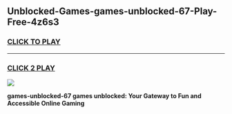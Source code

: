 
## Unblocked-Games-games-unblocked-67-Play-Free-4z6s3
<h3>
<a href="https://premium76.site?title=games-unblocked-67&ref=23A">CLICK TO PLAY</a></h3>
<hr>

<h3>
<a href="https://premium76.site?title=games-unblocked-67&ref=23A">CLICK 2 PLAY</a>
  
</h3>

<a href="https://premium76.site?title=games-unblocked-67&ref=23A"><img src="https://clearcache.store/games.png"></a>


**games-unblocked-67 games unblocked: Your Gateway to Fun and Accessible Online Gaming**
